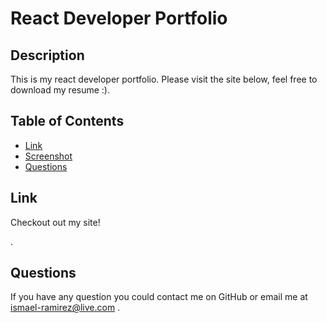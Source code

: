 # React Developer Portfolio

## Description
This is my react developer portfolio. Please visit the site below, feel free to download my resume :).
## Table of Contents
* [Link](#link)
* [Screenshot](#Scrrenshot)
* [Questions](#questions)


## Link
Checkout out my site!



.

## Questions
If you have any question you could contact me on GitHub or email me at ismael-ramirez@live.com .



